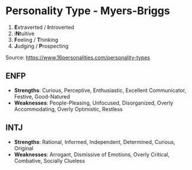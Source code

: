 # Personality Type - Myers-Briggs

1. **E**xtraverted / **I**ntroverted
2. i**N**tuitive
3. **F**eeling / **T**hinking
4. **J**udging / **P**rospecting

Source: https://www.16personalities.com/personality-types

## ENFP

* **Strengths**: Curious, Perceptive, Enthusiastic, Excellent Communicator, Festive, Good-Natured
* **Weaknesses**: People-Pleasing, Unfocused, Disorganized, Overly Accommodating, Overly Optimistic, Restless

## INTJ

* **Strengths**: Rational, Informed, Independent, Determined, Curious, Original
* **Weaknesses**: Arrogant, Dismissive of Emotions, Overly Critical, Combative, Socially Clueless
